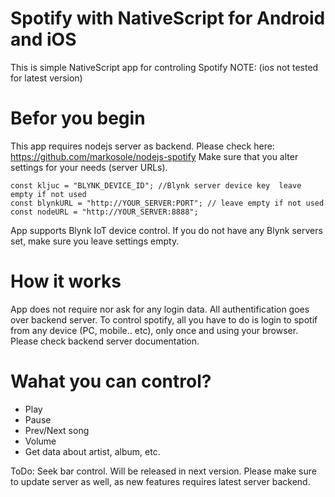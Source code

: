 # Spotify with NativeScript for Android and iOS 
This is simple NativeScript app for controling Spotify
NOTE: (ios not tested for latest version)

# Befor you begin
This app requires nodejs server as backend. Please check here: https://github.com/markosole/nodejs-spotify
Make sure that you alter settings for your needs (server URLs).

    const kljuc = "BLYNK_DEVICE_ID"; //Blynk server device key  leave empty if not used
    const blynkURL = "http://YOUR_SERVER:PORT"; // leave empty if not used
    const nodeURL = "http://YOUR_SERVER:8888";
    
App supports Blynk IoT device control. If you do not have any Blynk servers set, make sure you leave settings empty. 

# How it works
App does not require nor ask for any login data. All authentification goes over backend server. To control spotify, all you have to do is login to spotif from any device (PC, mobile.. etc), only once and using your browser. Please check backend server documentation. 

# Wahat you can control?
 - Play
 - Pause
 - Prev/Next song
 - Volume
 - Get data about artist, album, etc. 
 
 ToDo: Seek bar control. Will be released in next version. Please make sure to update server as well, as new features requires latest server backend. 
 
 

